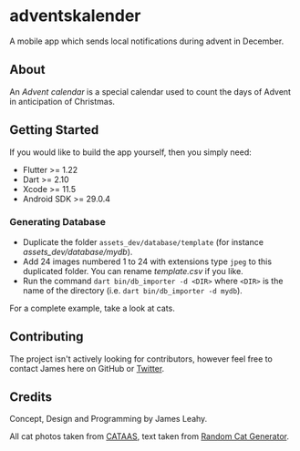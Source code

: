 # adventskalender

A mobile app which sends local notifications during advent in December.

## About

An *Advent calendar* is a special calendar used to count the days of Advent in anticipation of Christmas.

## Getting Started

If you would like to build the app yourself, then you simply need:

- Flutter >= 1.22
- Dart >= 2.10
- Xcode >= 11.5
- Android SDK >= 29.0.4

### Generating Database

- Duplicate the folder `assets_dev/database/template` (for instance *assets_dev/database/mydb*).
- Add 24 images numbered 1 to 24 with extensions type `jpeg` to this duplicated folder. You can rename *template.csv* if you like.
- Run the command `dart bin/db_importer -d <DIR>` where `<DIR>` is the name of the directory (i.e. `dart bin/db_importer -d mydb`).

For a complete example, take a look at cats.

## Contributing

The project isn't actively looking for contributors, however feel free to contact James here on GitHub or [Twitter](https://twitter.com/defuncart).

## Credits

Concept, Design and Programming by James Leahy.

All cat photos taken from [CATAAS](https://cataas.com/), text taken from [Random Cat Generator](https://www.springhole.net/writing_roleplaying_randomators/catcreator.htm).
